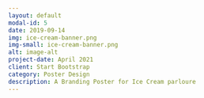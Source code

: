 ```yaml
---
layout: default
modal-id: 5
date: 2019-09-14
img: ice-cream-banner.png
img-small: ice-cream-banner.png
alt: image-alt
project-date: April 2021
client: Start Bootstrap
category: Poster Design
description: A Branding Poster for Ice Cream parloure
---
```

